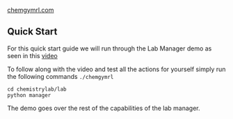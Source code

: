 [chemgymrl.com](https://chemgymrl.com/)

## Quick Start

For this quick start guide we will run through the Lab Manager demo as seen in this 
[video](https://youtu.be/_HUhYFeTn1Y)

To follow along with the video and test all the actions for yourself simply run the following commands `./chemgymrl`

```commandline
cd chemistrylab/lab
python manager
```

The demo goes over the rest of the capabilities of the lab manager.
